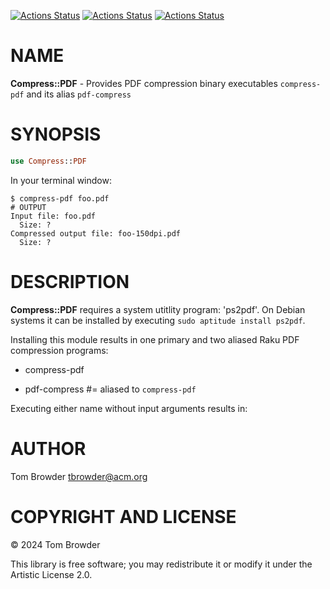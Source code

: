 [![Actions Status](https://github.com/tbrowder/Compress-PDF/actions/workflows/linux.yml/badge.svg)](https://github.com/tbrowder/Compress-PDF/actions) [![Actions Status](https://github.com/tbrowder/Compress-PDF/actions/workflows/macos.yml/badge.svg)](https://github.com/tbrowder/Compress-PDF/actions) [![Actions Status](https://github.com/tbrowder/Compress-PDF/actions/workflows/windows.yml/badge.svg)](https://github.com/tbrowder/Compress-PDF/actions)

NAME
====

**Compress::PDF** - Provides PDF compression binary executables `compress-pdf` and its alias `pdf-compress`

SYNOPSIS
========

```raku
use Compress::PDF
```

In your terminal window:

    $ compress-pdf foo.pdf
    # OUTPUT
    Input file: foo.pdf
      Size: ?
    Compressed output file: foo-150dpi.pdf
      Size: ?

DESCRIPTION
===========

**Compress::PDF** requires a system utitlity program: 'ps2pdf'. On Debian systems it can be installed by executing `sudo aptitude install ps2pdf`.

Installing this module results in one primary and two aliased Raku PDF compression programs:

  * compress-pdf

  * pdf-compress #= aliased to `compress-pdf`

Executing either name without input arguments results in:

AUTHOR
======

Tom Browder <tbrowder@acm.org>

COPYRIGHT AND LICENSE
=====================

© 2024 Tom Browder

This library is free software; you may redistribute it or modify it under the Artistic License 2.0.

